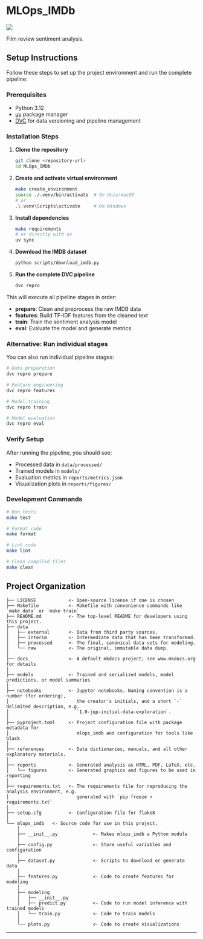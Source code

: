 # MLOps_IMDb

<a target="_blank" href="https://cookiecutter-data-science.drivendata.org/">
    <img src="https://img.shields.io/badge/CCDS-Project%20template-328F97?logo=cookiecutter" />
</a>

Film review sentiment analysis.

## Setup Instructions

Follow these steps to set up the project environment and run the complete pipeline:

### Prerequisites

- Python 3.12
- [uv](https://docs.astral.sh/uv/) package manager
- [DVC](https://dvc.org/) for data versioning and pipeline management

### Installation Steps

1. **Clone the repository**
   ```bash
   git clone <repository-url>
   cd MLOps_IMDb
   ```

2. **Create and activate virtual environment**
   ```bash
   make create_environment
   source ./.venv/bin/activate  # On Unix/macOS
   # or
   .\.venv\Scripts\activate     # On Windows
   ```

3. **Install dependencies**
   ```bash
   make requirements
   # or directly with uv
   uv sync
   ```

4. **Download the IMDB dataset**
   ```bash
   python scripts/download_imdb.py
   ```

5. **Run the complete DVC pipeline**
   ```bash
   dvc repro
   ```

This will execute all pipeline stages in order:
- **prepare**: Clean and preprocess the raw IMDB data
- **features**: Build TF-IDF features from the cleaned text
- **train**: Train the sentiment analysis model
- **eval**: Evaluate the model and generate metrics

### Alternative: Run individual stages

You can also run individual pipeline stages:

```bash
# Data preparation
dvc repro prepare

# Feature engineering
dvc repro features

# Model training
dvc repro train

# Model evaluation
dvc repro eval
```

### Verify Setup

After running the pipeline, you should see:
- Processed data in `data/processed/`
- Trained models in `models/`
- Evaluation metrics in `reports/metrics.json`
- Visualization plots in `reports/figures/`

### Development Commands

```bash
# Run tests
make test

# Format code
make format

# Lint code
make lint

# Clean compiled files
make clean
```

## Project Organization

```
├── LICENSE            <- Open-source license if one is chosen
├── Makefile           <- Makefile with convenience commands like `make data` or `make train`
├── README.md          <- The top-level README for developers using this project.
├── data
│   ├── external       <- Data from third party sources.
│   ├── interim        <- Intermediate data that has been transformed.
│   ├── processed      <- The final, canonical data sets for modeling.
│   └── raw            <- The original, immutable data dump.
│
├── docs               <- A default mkdocs project; see www.mkdocs.org for details
│
├── models             <- Trained and serialized models, model predictions, or model summaries
│
├── notebooks          <- Jupyter notebooks. Naming convention is a number (for ordering),
│                         the creator's initials, and a short `-` delimited description, e.g.
│                         `1.0-jqp-initial-data-exploration`.
│
├── pyproject.toml     <- Project configuration file with package metadata for 
│                         mlops_imdb and configuration for tools like black
│
├── references         <- Data dictionaries, manuals, and all other explanatory materials.
│
├── reports            <- Generated analysis as HTML, PDF, LaTeX, etc.
│   └── figures        <- Generated graphics and figures to be used in reporting
│
├── requirements.txt   <- The requirements file for reproducing the analysis environment, e.g.
│                         generated with `pip freeze > requirements.txt`
│
├── setup.cfg          <- Configuration file for flake8
│
└── mlops_imdb   <- Source code for use in this project.
    │
    ├── __init__.py             <- Makes mlops_imdb a Python module
    │
    ├── config.py               <- Store useful variables and configuration
    │
    ├── dataset.py              <- Scripts to download or generate data
    │
    ├── features.py             <- Code to create features for modeling
    │
    ├── modeling                
    │   ├── __init__.py 
    │   ├── predict.py          <- Code to run model inference with trained models          
    │   └── train.py            <- Code to train models
    │
    └── plots.py                <- Code to create visualizations
```

--------

